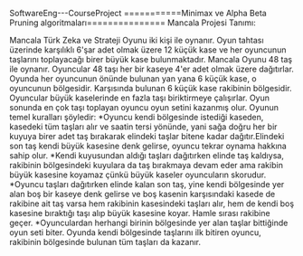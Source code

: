 SoftwareEng---CourseProject
===========Minimax ve Alpha Beta Pruning algoritmaları===============
Mancala Projesi Tanımı:

Mancala Türk Zeka ve Strateji Oyunu iki kişi ile oynanır. 
Oyun tahtası üzerinde karşılıklı 6'şar adet olmak üzere 12 küçük kase ve 
her oyuncunun taşlarını toplayacağı birer büyük kase bulunmaktadır. 
Mancala Oyunu 48 taş ile oynanır.
Oyuncular 48 taşı her bir kaseye 4'er adet olmak üzere dağıtırlar. 
Oyunda her oyuncunun önünde bulunan yan yana 6 küçük kase, o oyuncunun 
bölgesidir. 
Karşısında bulunan 6 küçük kase rakibinin bölgesidir. 
Oyuncular büyük kaselerinde en fazla taşı biriktirmeye çalışırlar. 
Oyun sonunda en çok taşı toplayan oyuncu oyun setini kazanmış olur. 
Oyunun temel kuralları şöyledir:
*Oyuncu kendi bölgesinde istediği kaseden, kasedeki tüm taşları alır ve 
saatin tersi yönünde, yani sağa doğru her bir kuyuya birer adet taş bırakarak
elindeki taşlar bitene kadar dağıtır.Elindeki son taş kendi büyük kasesine denk 
gelirse, oyuncu tekrar oynama hakkına sahip olur.
*Kendi kuyusundan aldığı taşları dağıtırken elinde taş kaldıysa, rakibinin 
bölgesindeki kuyulara da taş bırakmaya devam eder ama rakibin büyük kasesine 
koyamaz çünkü büyük kaseler oyuncuların skorudur.
*Oyuncu taşları dağıtırken elinde kalan son taş, yine kendi bölgesinde yer alan 
boş bir kaseye denk gelirse ve boş kasenin karşısındaki kasede de rakibine ait 
taş varsa hem rakibinin kasesindeki taşları alır, hem de kendi boş kasesine 
bıraktığı taşı alıp büyük kasesine koyar. Hamle sırası rakibine geçer. 
*Oyunculardan herhangi birinin bölgesinde yer alan taşlar bittiğinde oyun 
seti biter. Oyunda kendi bölgesinde taşlarını ilk bitiren oyuncu, rakibinin 
bölgesinde bulunan tüm taşları da kazanır.


